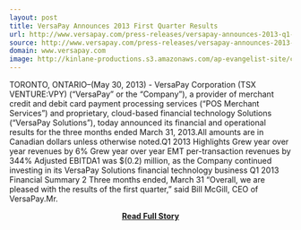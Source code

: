 ```yaml
---
layout: post
title: VersaPay Announces 2013 First Quarter Results
url: http://www.versapay.com/press-releases/versapay-announces-2013-q1-results/
source: http://www.versapay.com/press-releases/versapay-announces-2013-q1-results/
domain: www.versapay.com
image: http://kinlane-productions.s3.amazonaws.com/ap-evangelist-site/curated/screenshots/www-versapay-compress-releasesversapay-announces-2013-q1-results.png
---
```


<p>TORONTO, ONTARIO–(May 30, 2013) - VersaPay Corporation (TSX VENTURE:VPY) (“VersaPay” or the “Company”), a provider of merchant credit and debit card payment processing services (“POS Merchant Services”) and proprietary, cloud-based financial technology Solutions (“VersaPay Solutions”), today announced its financial and operational results for the three months ended March 31, 2013.All amounts are in Canadian dollars unless otherwise noted.Q1 2013 Highlights Grew year over year revenues by 6% Grew year over year EMT per-transaction revenues by 344% Adjusted EBITDA1 was $(0.2) million, as the Company continued investing in its VersaPay Solutions financial technology business Q1 2013 Financial Summary 2 Three months ended, March 31 “Overall, we are pleased with the results of the first quarter,” said Bill McGill, CEO of VersaPay.Mr.</p>
<center><p><a href="http://www.versapay.com/press-releases/versapay-announces-2013-q1-results/" style='padding:25px; font-sze:18px; font-weight: bold;'>Read Full Story</a></p></center>
